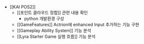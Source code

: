 - [[KAI POS2]]
	- [[포인트 클라우드 정합]] 관련 내용 확인 
		- python 개발환경 구성 
	- [[GameFeatures]] Actrion에 enhanced Input 추가하는 기능 구현 
	- [[Gameplay Ability System]] 기능 분석
	- [[Lyra Starter Game 실행 흐름]] 기능 분석
